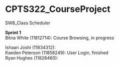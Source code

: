 # CPTS322_CourseProject
SW8_Class Scheduler

**Sprint 1**  
Bitna White (11812714): Course Browsing, in progress

Ishaan Joshi (11834312):  
Kaeden Peterson (11858249): User Login, finished  
Ryan Hughes (11828460):  
